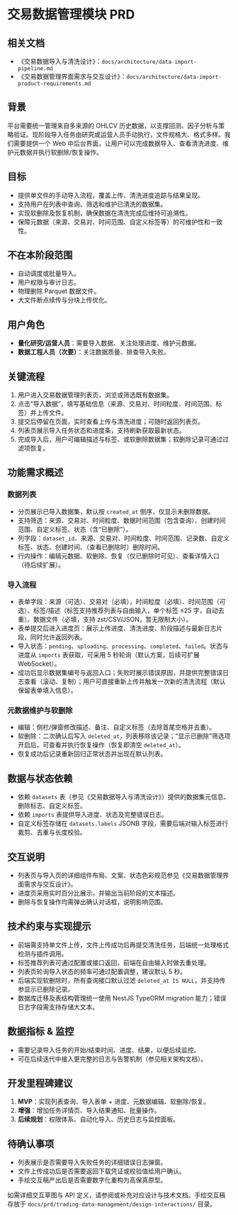 # 交易数据管理模块 PRD

## 相关文档
- 《交易数据导入与清洗设计》：`docs/architecture/data-import-pipeline.md`
- 《交易数据管理界面需求与交互设计》：`docs/architecture/data-import-product-requirements.md`

## 背景
平台需要统一管理来自多来源的 OHLCV 历史数据，以支撑回测、因子分析与策略验证。现阶段导入任务由研究或运营人员手动执行，文件规格大、格式多样。我们需要提供一个 Web 中后台界面，让用户可以完成数据导入、查看清洗进度、维护元数据并执行软删除/恢复操作。

## 目标
- 提供单文件的手动导入流程，覆盖上传、清洗进度追踪与结果呈现。
- 支持用户在列表中查询、筛选和维护已清洗的数据集。
- 实现软删除及恢复机制，确保数据在清洗完成后维持可追溯性。
- 保障元数据（来源、交易对、时间范围、自定义标签等）的可维护性和一致性。

## 不在本阶段范围
- 自动调度或批量导入。
- 用户权限与审计日志。
- 物理删除 Parquet 数据文件。
- 大文件断点续传与分块上传优化。

## 用户角色
- **量化研究/运营人员**：需要导入数据、关注处理进度、维护元数据。
- **数据工程人员（次要）**：关注数据质量、排查导入失败。

## 关键流程
1. 用户进入交易数据管理列表页，浏览或筛选既有数据集。
2. 点击“导入数据”，填写基础信息（来源、交易对、时间粒度、时间范围、标签）并上传文件。
3. 提交后停留在页面，实时查看上传与清洗进度；可随时返回列表页。
4. 列表页展示导入任务状态和进度条，支持刷新获取最新状态。
5. 完成导入后，用户可编辑描述与标签、或软删除数据集；软删除记录可通过过滤项恢复。

## 功能需求概述

### 数据列表
- 分页展示已导入数据集，默认按 `created_at` 倒序，仅显示未删除数据。
- 支持筛选：来源、交易对、时间粒度、数据时间范围（包含查询）、创建时间范围、自定义标签、状态（含“已删除”）。
- 列字段：`dataset_id`、来源、交易对、时间粒度、时间范围、记录数、自定义标签、状态、创建时间、（查看已删除时）删除时间。
- 行内操作：编辑元数据、软删除、恢复（仅已删除时可见）、查看详情入口（待后续扩展）。

### 导入流程
- 表单字段：来源（可选）、交易对（必填），时间粒度（必填）、时间范围（可选）、标签/描述（标签支持推荐列表与自由输入，单个标签 ≤25 字，自动去重）、数据文件（必填，支持 zst/CSV/JSON，暂无限制大小）。
- 表单提交后进入进度页：展示上传进度、清洗进度、阶段描述与最新日志片段，同时允许返回列表。
- 导入状态：`pending`、`uploading`、`processing`、`completed`、`failed`。状态与进度从 `imports` 表获取，可采用 5 秒轮询（默认方案，后续可扩展 WebSocket）。
- 成功后显示数据集编号与返回入口；失败时展示错误原因，并提供完整错误日志查看（滚动、复制）；用户可直接重新上传并触发一次新的清洗流程（默认保留表单填入信息）。

### 元数据维护与软删除
- 编辑：侧栏/弹窗修改描述、备注、自定义标签（去除首尾空格并去重）。
- 软删除：二次确认后写入 `deleted_at`，列表移除该记录；“显示已删除”筛选项开启后，可查看并执行恢复操作（恢复即清空 `deleted_at`）。
- 恢复成功后记录重新回归正常状态并出现在默认列表。

## 数据与状态依赖
- 依赖 `datasets` 表（参见《交易数据导入与清洗设计》）提供的数据集元信息、删除标志、自定义标签。
- 依赖 `imports` 表提供导入进度、状态及完整错误日志。
- 自定义标签存储在 `datasets.labels` JSONB 字段，需要后端对输入标签进行裁剪、去重与长度校验。

## 交互说明
- 列表页与导入页的详细组件布局、文案、状态色彩规范参见《交易数据管理界面需求与交互设计》。
- 进度页采用实时百分比展示，并输出当前阶段的文本描述。
- 删除与恢复操作均需弹出确认对话框，说明影响范围。

## 技术约束与实现提示
- 前端需支持单文件上传，文件上传成功后再提交清洗任务，后端统一处理格式检测与插件调用。
- 标签推荐列表可通过配置或接口返回，前端在自由输入时做去重处理。
- 列表页轮询导入状态的频率可通过配置调整，建议默认 5 秒。
- 后端实现软删除时，所有查询接口默认过滤 `deleted_at IS NULL`，并支持传参显示已删除记录。
- 数据库迁移及表结构管理统一使用 NestJS TypeORM migration 能力；错误日志字段需支持存储大文本。

## 数据指标 & 监控
- 需要记录导入任务的开始/结束时间、进度、结果，以便后续监控。
- 可在后续迭代中接入更完整的日志与告警机制（参见相关架构文档）。

## 开发里程碑建议
1. **MVP**：实现列表查询、导入表单 + 进度、元数据编辑、软删除/恢复。
2. **增强**：增加任务详情页、导入结果通知、批量操作。
3. **后续规划**：权限体系、自动化导入、历史日志与监控面板。

## 待确认事项
- 列表展示是否需要导入失败任务的详细错误日志弹窗。
- 文件上传成功后是否需要返回下载凭证或校验值给用户确认。
- 手绘交互稿产出后是否需要数字化重构为高保真原型。

如需详细交互草图与 API 定义，请参阅或补充对应设计与技术文档。手绘交互稿存放于 `docs/prd/trading-data-management/design-interactions/` 目录。
